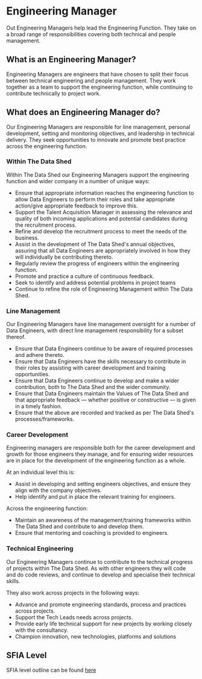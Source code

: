 # Engineering Manager

Out Engineering Managers help lead the Engineering Function. They take on a
broad range of responsibilities covering both technical and people management.

## What is an Engineering Manager?

Engineering Managers are engineers that have chosen to split their focus between
technical engineering and people management. They work together as a team to
support the engineering function, while continuing to contribute technically to
project work.

## What does an Engineering Manager do?

Our Engineering Managers are responsible for line management, personal
development, setting and monitoring objectives, and leadership in technical
delivery. They seek opportunities to innovate and promote best practice across
the engineering function.

### Within The Data Shed

Within The Data Shed our Engineering Managers support the engineering function
and wider company in a number of unique ways:

- Ensure that appropriate information reaches the engineering function to allow
  Data Engineers to perform their roles and take appropriate action/give
  appropriate feedback to improve this.
- Support the Talent Acquisition Manager in assessing the relevance and quality
  of both incoming applications and potential candidates during the recruitment
  process.
- Refine and develop the recruitment process to meet the needs of the business.
- Assist in the development of The Data Shed's annual objectives, assuring that
  all Data Engineers are appropriately involved in how they will individually be
  contributing thereto.
- Regularly review the progress of engineers within the engineering function.
- Promote and practice a culture of continuous feedback.
- Seek to identify and address potential problems in project teams
- Continue to refine the role of Engineering Management within The Data Shed.

### Line Management

Our Engineering Managers have line management oversight for a number of Data
Engineers, with direct line management responsibility for a subset thereof.

- Ensure that Data Engineers continue to be aware of required processes and
  adhere thereto.
- Ensure that Data Engineers have the skills necessary to contribute in their
  roles by assisting with career development and training opportunities.
- Ensure that Data Engineers continue to develop and make a wider contribution,
  both to The Data Shed and the wider community.
- Ensure that Data Engineers maintain the Values of The Data Shed and that
  appropriate feedback — whether positive or constructive — is given in a timely
  fashion.
- Ensure that the above are recorded and tracked as per The Data Shed's
  processes/frameworks.

### Career Development

Engineering managers are responsible both for the career development and growth
for those engineers they manage, and for ensuring wider resources are in place
for the development of the engineering function as a whole.

At an individual level this is:

- Assist in developing and setting engineers objectives, and ensure they align
  with the company objectives.
- Help identify and put in place the relevant training for engineers.

Across the engineering function:

- Maintain an awareness of the management/training frameworks within The Data
  Shed and contribute to and develop them.
- Ensure that mentoring and coaching is provided to engineers.

### Technical Engineering

Our Engineering Managers continue to contribute to the technical progress of
projects within The Data Shed. As with other engineers they will code and do
code reviews, and continue to develop and specialise their technical skills.

They also work across projects in the following ways:

- Advance and promote engineering standards, process and practices across
  projects.
- Support the Tech Leads needs across projects.
- Provide early life technical support for new projects by working closely with
  the consultancy.
- Champion innovation, new technologies, platforms and solutions

## SFIA Level

SFIA level outline can be found [here](sfia/sfia_engineering_manager.md)
